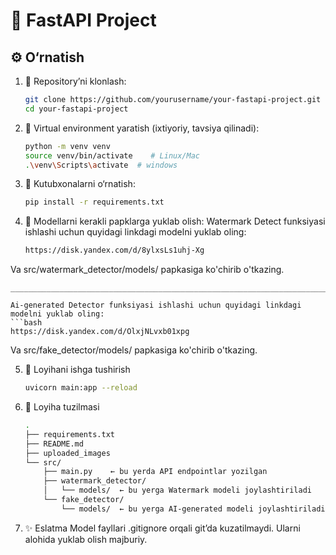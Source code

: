 # 🚀 FastAPI Project

## ⚙️ O‘rnatish

1. 🔽 Repository’ni klonlash:
   ```bash
   git clone https://github.com/yourusername/your-fastapi-project.git
   cd your-fastapi-project

2. 🔽 Virtual environment yaratish (ixtiyoriy, tavsiya qilinadi):
    ```bash
    python -m venv venv
    source venv/bin/activate    # Linux/Mac
    .\venv\Scripts\activate  # windows

3. 🔽 Kutubxonalarni o‘rnatish:
    ```bash
    pip install -r requirements.txt

4. 🔽 Modellarni kerakli papklarga yuklab olish:
    Watermark Detect funksiyasi ishlashi uchun quyidagi linkdagi modelni yuklab oling:
    ```bash
    https://disk.yandex.com/d/8ylxsLs1uhj-Xg

Va src/watermark_detector/models/ papkasiga ko'chirib o'tkazing.

    ___________________________________________________________________________________

    Ai-generated Detector funksiyasi ishlashi uchun quyidagi linkdagi modelni yuklab oling:
    ```bash
    https://disk.yandex.com/d/OlxjNLvxb01xpg


Va src/fake_detector/models/ papkasiga ko'chirib o'tkazing.

5. 🚀 Loyihani ishga tushirish
    
    ```bash
    uvicorn main:app --reload


6. 📁 Loyiha tuzilmasi
    ```bash
    .
    ├── requirements.txt
    ├── README.md
    ├── uploaded_images
    └── src/
        ├── main.py    ← bu yerda API endpointlar yozilgan
        ├── watermark_detector/
        │   └── models/  ← bu yerga Watermark modeli joylashtiriladi
        └── fake_detector/
            └── models/  ← bu yerga AI-generated modeli joylashtiriladi


7. ✨ Eslatma
Model fayllari .gitignore orqali git’da kuzatilmaydi. Ularni alohida yuklab olish majburiy.